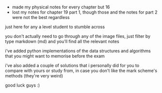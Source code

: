 - made my physical notes for every chapter but 16
- lost my notes for chapter 19 part 1, though those and the notes for part 2 were not the best regardless

just here for any a level student to stumble across

you don't actually need to go through any of the image files, just filter by type markdown (md) and you'll find all the relevant notes

i've added python implementations of the data structures and algorithms that you might want to memorise before the exam

i've also added a couple of solutions that i personally did for you to compare with yours or study from, in case you don't like the mark scheme's methods (they're very weird)

good luck guys :)
